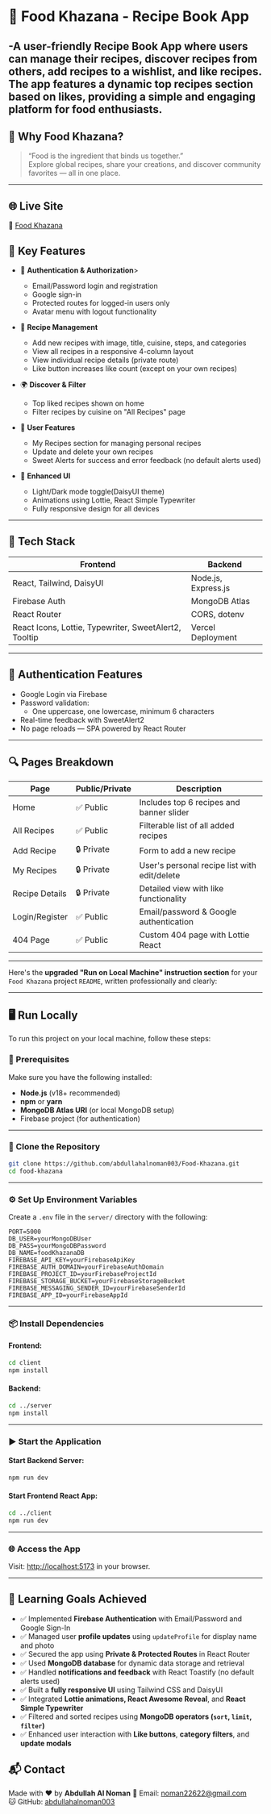 # 🍲 Food Khazana - Recipe Book App

-A user-friendly Recipe Book App where users can manage their recipes, discover recipes from others, add recipes to a wishlist, and like recipes. The app features a dynamic top recipes section based on likes, providing a simple and engaging platform for food enthusiasts.
---

## 🌟 Why Food Khazana?

> “Food is the ingredient that binds us together.”  
Explore global recipes, share your creations, and discover community favorites — all in one place.

---
## 🌐 Live Site
🔗 [Food Khazana](https://food-khazana.netlify.app/)  

## 🧩 Key Features

- 🔐 **Authentication & Authorization**>
  - Email/Password login and registration
  - Google sign-in
  - Protected routes for logged-in users only
  - Avatar menu with logout functionality

- 📝 **Recipe Management**
  - Add new recipes with image, title, cuisine, steps, and categories
  - View all recipes in a responsive 4-column layout
  - View individual recipe details (private route)
  - Like button increases like count (except on your own recipes)

- 🌍 **Discover & Filter**
  - Top liked recipes shown on home
  - Filter recipes by cuisine on "All Recipes" page

- 💖 **User Features**
  - My Recipes section for managing personal recipes
  - Update and delete your own recipes
  - Sweet Alerts for success and error feedback (no default alerts used)

- 🎨 **Enhanced UI**
  - Light/Dark mode toggle(DaisyUI theme)
  - Animations using Lottie, React Simple Typewriter
  - Fully responsive design for all devices

---


## 🚀 Tech Stack

| Frontend | Backend |
|----------|---------|
| React, Tailwind, DaisyUI | Node.js, Express.js |
| Firebase Auth | MongoDB Atlas |
| React Router | CORS, dotenv |
| React Icons, Lottie, Typewriter, SweetAlert2, Tooltip | Vercel Deployment |

---


## 🔐 Authentication Features

* Google Login via Firebase
* Password validation:
  * One uppercase, one lowercase, minimum 6 characters
* Real-time feedback with SweetAlert2
* No page reloads — SPA powered by React Router

---

## 🔍 Pages Breakdown

| Page           | Public/Private | Description                                  |
| -------------- | -------------- | -------------------------------------------- |
| Home           | ✅ Public       | Includes top 6 recipes and banner slider     |
| All Recipes    | ✅ Public       | Filterable list of all added recipes         |
| Add Recipe     | 🔒 Private     | Form to add a new recipe                     |
| My Recipes     | 🔒 Private     | User's personal recipe list with edit/delete |
| Recipe Details | 🔒 Private     | Detailed view with like functionality        |
| Login/Register | ✅ Public       | Email/password & Google authentication       |
| 404 Page       | ✅ Public       | Custom  404 page with Lottie React                 |

---
Here's the **upgraded "Run on Local Machine" instruction section** for your `Food Khazana` project `README`, written professionally and clearly:

---

## 🖥️ Run Locally

To run this project on your local machine, follow these steps:

### 🔧 Prerequisites

Make sure you have the following installed:

* **Node.js** (v18+ recommended)
* **npm** or **yarn**
* **MongoDB Atlas URI** (or local MongoDB setup)
* Firebase project (for authentication)

---

### 📁 Clone the Repository

```bash
git clone https://github.com/abdullahalnoman003/Food-Khazana.git
cd food-khazana
```

---

### ⚙️ Set Up Environment Variables

Create a `.env` file in the `server/` directory with the following:

```env
PORT=5000
DB_USER=yourMongoDBUser
DB_PASS=yourMongoDBPassword
DB_NAME=foodKhazanaDB
FIREBASE_API_KEY=yourFirebaseApiKey
FIREBASE_AUTH_DOMAIN=yourFirebaseAuthDomain
FIREBASE_PROJECT_ID=yourFirebaseProjectId
FIREBASE_STORAGE_BUCKET=yourFirebaseStorageBucket
FIREBASE_MESSAGING_SENDER_ID=yourFirebaseSenderId
FIREBASE_APP_ID=yourFirebaseAppId
```

---

### 📦 Install Dependencies

#### Frontend:

```bash
cd client
npm install
```

#### Backend:

```bash
cd ../server
npm install
```

---

### ▶️ Start the Application

#### Start Backend Server:

```bash
npm run dev
```

#### Start Frontend React App:

```bash
cd ../client
npm run dev
```

---

### 🌐 Access the App

Visit: [http://localhost:5173](http://localhost:5173) in your browser.

---


## 🧠 Learning Goals Achieved

- ✅ Implemented **Firebase Authentication** with Email/Password and Google Sign-In
- ✅ Managed user **profile updates** using `updateProfile` for display name and photo
- ✅ Secured the app using **Private & Protected Routes** in React Router
- ✅ Used **MongoDB database** for dynamic data storage and retrieval
- ✅ Handled **notifications and feedback** with React Toastify (no default alerts used)
- ✅ Built a **fully responsive UI** using Tailwind CSS and DaisyUI
- ✅ Integrated **Lottie animations, React Awesome Reveal**, and **React Simple Typewriter**
- ✅ Filtered and sorted recipes using **MongoDB operators (`sort`, `limit`, `filter`)**
- ✅ Enhanced user interaction with **Like buttons**, **category filters**, and **update modals**

## 📬 Contact

Made with ❤️ by **Abdullah Al Noman**
📧 Email: [noman22622@gmail.com](mailto:noman22622@gmail.com)  
🐱 GitHub: [abdullahalnoman003](https://github.com/abdullahalnoman003)

